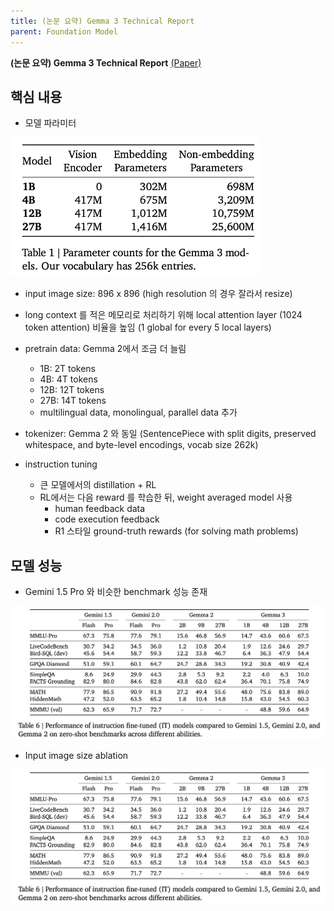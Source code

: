 ```yaml
---
title: (논문 요약) Gemma 3 Technical Report
parent: Foundation Model
---
```


**(논문 요약) Gemma 3 Technical Report** [(Paper)](https://storage.googleapis.com/deepmind-media/gemma/Gemma3Report.pdf)

## 핵심 내용
- 모델 파라미터   
<img src="/data/papers/gemma3/model.png" width="400" />

- input image size: 896 x 896 (high resolution 의 경우 잘라서 resize)

- long context 를 적은 메모리로 처리하기 위해 local attention layer (1024 token attention) 비율을 높임 (1 global for every 5 local layers)

- pretrain data: Gemma 2에서 조금 더 늘림
   - 1B: 2T tokens
   - 4B: 4T tokens
   - 12B: 12T tokens
   - 27B: 14T tokens
   - multilingual data,  monolingual, parallel data 추가

- tokenizer: Gemma 2 와 동일 (SentencePiece with split digits, preserved whitespace, and byte-level encodings, vocab size 262k)

- instruction tuning
   - 큰 모델에서의 distillation + RL
   - RL에서는 다음 reward 를 학습한 뒤, weight averaged model 사용
       - human feedback data
       - code execution feedback
       - R1 스타일 ground-truth rewards (for solving math problems)


## 모델 성능
- Gemini 1.5 Pro 와 비슷한 benchmark 성능 존재

<img src="/data/papers/gemma3/performance.png" width="800" />

- Input image size ablation

<img src="/data/papers/gemma3/performance.png" width="800" />

